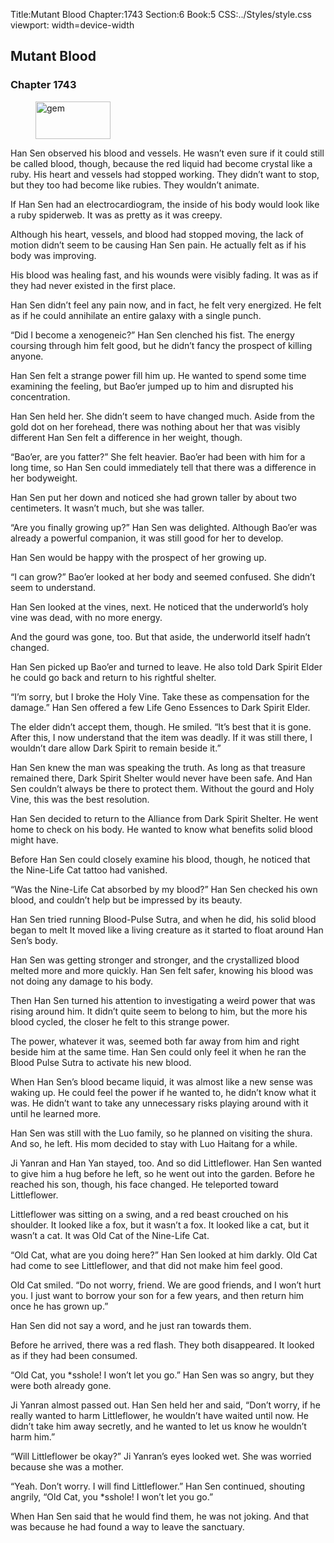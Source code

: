 Title:Mutant Blood 
Chapter:1743 
Section:6 
Book:5 
CSS:../Styles/style.css 
viewport: width=device-width
  
## Mutant Blood
### Chapter 1743
  
<figure>
	<img src="../Images/gem.gif" alt="gem" id="gem" width="120" height="60" />
</figure>
  

  
Han Sen observed his blood and vessels. He wasn’t even sure if it could still be called blood, though, because the red liquid had become crystal like a ruby. His heart and vessels had stopped working. They didn’t want to stop, but they too had become like rubies. They wouldn’t animate.

If Han Sen had an electrocardiogram, the inside of his body would look like a ruby spiderweb. It was as pretty as it was creepy.

Although his heart, vessels, and blood had stopped moving, the lack of motion didn’t seem to be causing Han Sen pain. He actually felt as if his body was improving.

His blood was healing fast, and his wounds were visibly fading. It was as if they had never existed in the first place.

Han Sen didn’t feel any pain now, and in fact, he felt very energized. He felt as if he could annihilate an entire galaxy with a single punch.

“Did I become a xenogeneic?” Han Sen clenched his fist. The energy coursing through him felt good, but he didn’t fancy the prospect of killing anyone.

Han Sen felt a strange power fill him up. He wanted to spend some time examining the feeling, but Bao’er jumped up to him and disrupted his concentration.

Han Sen held her. She didn’t seem to have changed much. Aside from the gold dot on her forehead, there was nothing about her that was visibly different Han Sen felt a difference in her weight, though.

“Bao’er, are you fatter?” She felt heavier. Bao’er had been with him for a long time, so Han Sen could immediately tell that there was a difference in her bodyweight.

Han Sen put her down and noticed she had grown taller by about two centimeters. It wasn’t much, but she was taller.

“Are you finally growing up?” Han Sen was delighted. Although Bao’er was already a powerful companion, it was still good for her to develop.

Han Sen would be happy with the prospect of her growing up.

“I can grow?” Bao’er looked at her body and seemed confused. She didn’t seem to understand.

Han Sen looked at the vines, next. He noticed that the underworld’s holy vine was dead, with no more energy.

And the gourd was gone, too. But that aside, the underworld itself hadn’t changed.

Han Sen picked up Bao’er and turned to leave. He also told Dark Spirit Elder he could go back and return to his rightful shelter.

“I’m sorry, but I broke the Holy Vine. Take these as compensation for the damage.” Han Sen offered a few Life Geno Essences to Dark Spirit Elder.

The elder didn’t accept them, though. He smiled. “It’s best that it is gone. After this, I now understand that the item was deadly. If it was still there, I wouldn’t dare allow Dark Spirit to remain beside it.”

Han Sen knew the man was speaking the truth. As long as that treasure remained there, Dark Spirit Shelter would never have been safe. And Han Sen couldn’t always be there to protect them. Without the gourd and Holy Vine, this was the best resolution.

Han Sen decided to return to the Alliance from Dark Spirit Shelter. He went home to check on his body. He wanted to know what benefits solid blood might have.

Before Han Sen could closely examine his blood, though, he noticed that the Nine-Life Cat tattoo had vanished.

“Was the Nine-Life Cat absorbed by my blood?” Han Sen checked his own blood, and couldn’t help but be impressed by its beauty.

Han Sen tried running Blood-Pulse Sutra, and when he did, his solid blood began to melt It moved like a living creature as it started to float around Han Sen’s body.

Han Sen was getting stronger and stronger, and the crystallized blood melted more and more quickly. Han Sen felt safer, knowing his blood was not doing any damage to his body.

Then Han Sen turned his attention to investigating a weird power that was rising around him. It didn’t quite seem to belong to him, but the more his blood cycled, the closer he felt to this strange power.

The power, whatever it was, seemed both far away from him and right beside him at the same time. Han Sen could only feel it when he ran the Blood Pulse Sutra to activate his new blood.

When Han Sen’s blood became liquid, it was almost like a new sense was waking up. He could feel the power if he wanted to, he didn’t know what it was. He didn’t want to take any unnecessary risks playing around with it until he learned more.

Han Sen was still with the Luo family, so he planned on visiting the shura. And so, he left. His mom decided to stay with Luo Haitang for a while.

Ji Yanran and Han Yan stayed, too. And so did Littleflower. Han Sen wanted to give him a hug before he left, so he went out into the garden. Before he reached his son, though, his face changed. He teleported toward Littleflower.

Littleflower was sitting on a swing, and a red beast crouched on his shoulder. It looked like a fox, but it wasn’t a fox. It looked like a cat, but it wasn’t a cat. It was Old Cat of the Nine-Life Cat.

“Old Cat, what are you doing here?” Han Sen looked at him darkly. Old Cat had come to see Littleflower, and that did not make him feel good.

Old Cat smiled. “Do not worry, friend. We are good friends, and I won’t hurt you. I just want to borrow your son for a few years, and then return him once he has grown up.”

Han Sen did not say a word, and he just ran towards them.

Before he arrived, there was a red flash. They both disappeared. It looked as if they had been consumed.

“Old Cat, you *sshole! I won’t let you go.” Han Sen was so angry, but they were both already gone.

Ji Yanran almost passed out. Han Sen held her and said, “Don’t worry, if he really wanted to harm Littleflower, he wouldn’t have waited until now. He didn’t take him away secretly, and he wanted to let us know he wouldn’t harm him.”

“Will Littleflower be okay?” Ji Yanran’s eyes looked wet. She was worried because she was a mother.

“Yeah. Don’t worry. I will find Littleflower.” Han Sen continued, shouting angrily, “Old Cat, you *sshole! I won’t let you go.”

When Han Sen said that he would find them, he was not joking. And that was because he had found a way to leave the sanctuary.